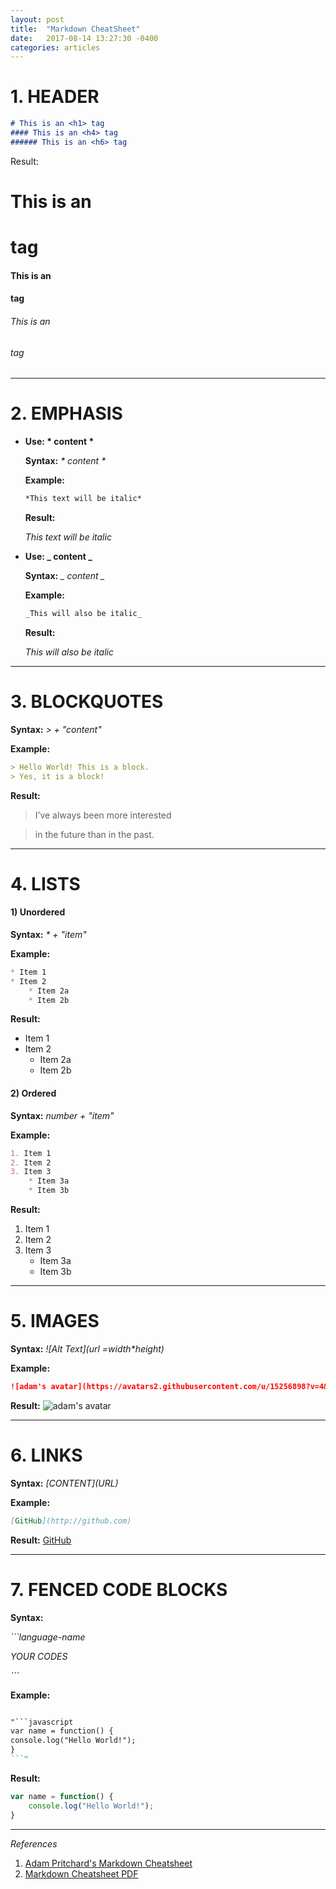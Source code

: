```yaml
---
layout: post
title:  "Markdown CheatSheet"
date:   2017-08-14 13:27:30 -0400
categories: articles
---
```


# 1. HEADER

```markdown
# This is an <h1> tag
#### This is an <h4> tag
###### This is an <h6> tag
```
Result:
# This is an <h1> tag
#### This is an <h4> tag
###### This is an <h6> tag

---

# 2. EMPHASIS
* __Use: \*  content  \*__

  **Syntax:** _* content *_

  **Example:**
  
  ```markdown
  *This text will be italic*
  ```
  **Result:**
  
  *This text will be italic*


* __Use: \_  content  \___

  **Syntax:**  _\_ content \__

  **Example:**
  
  ```markdown
  _This will also be italic_
  ```
  
  
  **Result:**
  
  _This will also be italic_

---

# 3. BLOCKQUOTES
**Syntax:** _> + "content"_

**Example:**
```markdown
> Hello World! This is a block.
> Yes, it is a block!
```
**Result:**
> I’ve always been more interested 

> in the future than in the past.

---

# 4. LISTS
#### 1) Unordered
**Syntax:** _* + "item"_

**Example:**
```markdown
* Item 1
* Item 2
	* Item 2a 
	* Item 2b
```
**Result:**
* Item 1
* Item 2
	* Item 2a 
	* Item 2b

#### 2) Ordered
**Syntax:** _number + "item"_

**Example:**
```markdown
1. Item 1 
2. Item 2 
3. Item 3
	* Item 3a 
	* Item 3b
```
**Result:**
1. Item 1 
2. Item 2 
3. Item 3
	* Item 3a 
	* Item 3b

---

# 5. IMAGES
**Syntax:** _\!\[Alt Text\]\(url \=width\*height)_

**Example:**
```markdown
![adam's avatar](https://avatars2.githubusercontent.com/u/15256898?v=4&s=100)
```
**Result:**
![adam's avatar](https://avatars2.githubusercontent.com/u/15256898?v=4&s=100)

---

# 6. LINKS
**Syntax:** _\[CONTENT\]\(URL\)_

**Example:**
```markdown
[GitHub](http://github.com)
```
**Result:**
[GitHub](http://github.com)

---

# 7. FENCED CODE BLOCKS
**Syntax:** 

_\`\`\`language-name_

_YOUR CODES_

_\`\`\`_

**Example:**
```markdown

"```javascript
var name = function() {
console.log("Hello World!");
}
```" 

```
**Result:**
```javascript
var name = function() {
	console.log("Hello World!");
}
```


---
*References*
1. [Adam Pritchard's Markdown Cheatsheet](https://github.com/adam-p/markdown-here/wiki/Markdown-Cheatsheet#images)
2. [Markdown Cheatsheet PDF](https://guides.github.com/pdfs/markdown-cheatsheet-online.pdf)


